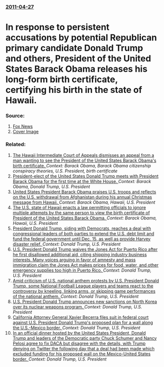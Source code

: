 ### [2011-04-27](/news/2011/04/27/index.md)

# In response to persistent accusations by potential Republican primary candidate Donald Trump and others, President of the United States Barack Obama releases his long-form birth certificate, certifying his birth in the state of Hawaii. 




### Source:

1. [Fox News](http://www.foxnews.com/politics/2011/04/27/white-house-releases-obamas-long-form-birth-certificate/)
1. [Cover Image](http://www.foxnews.com/content/dam/fox-news/logo/og-fn-foxnews.jpg)

### Related:

1. [The Hawaii Intermediate Court of Appeals dismisses an appeal from a man wanting to see the President of the United States Barack Obama's birth certificate. ](/news/2011/04/7/the-hawaii-intermediate-court-of-appeals-dismisses-an-appeal-from-a-man-wanting-to-see-the-president-of-the-united-states-barack-obama-s-bir.md) _Context: Barack Obama, Barack Obama citizenship conspiracy theories, U.S. President, birth certificate_
2. [President-elect of the United States Donald Trump meets with President Barack Obama for the first time at the White House. ](/news/2016/11/10/president-elect-of-the-united-states-donald-trump-meets-with-president-barack-obama-for-the-first-time-at-the-white-house.md) _Context: Barack Obama, Donald Trump, U.S. President_
3. [United States President Barack Obama praises U.S. troops and reflects on the U.S. withdrawal from Afghanistan during his annual Christmas message from Hawaii. ](/news/2014/12/25/united-states-president-barack-obama-praises-u-s-troops-and-reflects-on-the-u-s-withdrawal-from-afghanistan-during-his-annual-christmas-me.md) _Context: Barack Obama, Hawaii, U.S. President_
4. [The U.S. state of Hawaii enacts a law permitting officials to ignore multiple attempts by the same person to view the birth certificate of President of the United States Barack Obama. ](/news/2010/05/13/the-u-s-state-of-hawaii-enacts-a-law-permitting-officials-to-ignore-multiple-attempts-by-the-same-person-to-view-the-birth-certificate-of-p.md) _Context: Barack Obama, Hawaii, U.S. President_
5. [President Donald Trump, siding with Democrats, reaches a deal with congressional leaders of both parties to extend the U.S. debt limit and fund the federal government until Dec. 15, as well as provide Harvey disaster relief. ](/news/2017/09/6/president-donald-trump-siding-with-democrats-reaches-a-deal-with-congressional-leaders-of-both-parties-to-extend-the-u-s-debt-limit-and-f.md) _Context: Donald Trump, U.S. President_
6. [U.S. President Donald Trump waives the Jones Act for Puerto Rico after he first disallowed additional aid, citing shipping industry business interests. Many voices arguing in favor of amnesty and mass immigration claim the Jones Act makes prices for food, water, and other emergency supplies too high in Puerto Rico. ](/news/2017/09/28/u-s-president-donald-trump-waives-the-jones-act-for-puerto-rico-after-he-first-disallowed-additional-aid-citing-shipping-industry-business.md) _Context: Donald Trump, U.S. President_
7. [Amid criticism of U.S. national anthem protests by U.S. President Donald Trump, some National Football League players and teams react to the controversy by kneeling, linking arms, or skipping game performances of the national anthem. ](/news/2017/09/24/amid-criticism-of-u-s-national-anthem-protests-by-u-s-president-donald-trump-some-national-football-league-players-and-teams-react-to-the.md) _Context: Donald Trump, U.S. President_
8. [U.S. President Donald Trump announces new sanctions on North Korea over its nuclear weapons program. ](/news/2017/09/21/u-s-president-donald-trump-announces-new-sanctions-on-north-korea-over-its-nuclear-weapons-program.md) _Context: Donald Trump, U.S. President_
9. [ California Attorney General Xavier Becerra files suit in federal court against U.S. President Donald Trump's proposed plan for a wall along the U.S.-Mexico border. ](/news/2017/09/20/california-attorney-general-xavier-becerra-files-suit-in-federal-court-against-u-s-president-donald-trump-s-proposed-plan-for-a-wall-along.md) _Context: Donald Trump, U.S. President_
10. [In an official dinner hosted by the United States President, Donald Trump and leaders of the Democratic party Chuck Schumer and Nancy Pelosi agree to fix DACA but disagree with the details, with Trump denying on Twitter the following day that a deal had been made which excluded funding for his proposed wall on the Mexico-United States border. ](/news/2017/09/13/in-an-official-dinner-hosted-by-the-united-states-president-donald-trump-and-leaders-of-the-democratic-party-chuck-schumer-and-nancy-pelosi.md) _Context: Donald Trump, U.S. President_
